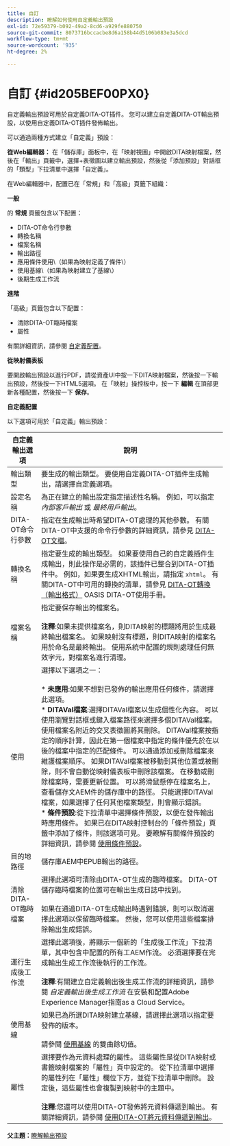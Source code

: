```yaml
---
title: 自訂
description: 瞭解如何使用自定義輸出預設
exl-id: 72e59379-b092-49a2-8cd6-a929fe880750
source-git-commit: 8073716bccacbe8d6a158b44d5106b083e3a5dcd
workflow-type: tm+mt
source-wordcount: '935'
ht-degree: 2%

---
```


# 自訂 {#id205BEF00PX0}

自定義輸出預設可用於自定義DITA-OT插件。 您可以建立自定義DITA-OT輸出預設，以使用自定義DITA-OT插件發佈輸出。

可以通過兩種方式建立「自定義」預設：

**從Web編輯器：** 在「儲存庫」面板中，在「映射視圖」中開啟DITA映射檔案，然後在「輸出」頁籤中，選擇+表徵圖以建立輸出預設，然後從「添加預設」對話框的「類型」下拉清單中選擇「自定義」。

在Web編輯器中，配置已在「常規」和「高級」頁籤下組織：

**一般**

的 **常規** 頁籤包含以下配置：

- DITA-OT命令行參數
- 轉換名稱
- 檔案名稱
- 輸出路徑
- 應用條件使用\（如果為映射定義了條件\）
- 使用基線\（如果為映射建立了基線\）
- 後期生成工作流

**進階**

「高級」頁籤包含以下配置：

- 清除DITA-OT臨時檔案
- 屬性

有關詳細資訊，請參閱 [自定義配置](#id231KJA00REJ)。

**從映射儀表板**

要開啟輸出預設以進行PDF，請從資產UI中按一下DITA映射檔案，然後按一下輸出預設，然後按一下HTML5選項。 在「映射」操控板中，按一下 **編輯** 在頂部更新各種配置，然後按一下 **保存**。

**自定義配置**

以下選項可用於「自定義」輸出預設：

| 自定義輸出選項 | 說明 |
| --- | --- |
| 輸出類型 | 要生成的輸出類型。 要使用自定義DITA-OT插件生成輸出，請選擇自定義選項。 |
| 設定名稱 | 為正在建立的輸出設定指定描述性名稱。 例如，可以指定 _內部客戶輸出_ 或 _最終用戶輸出_。 |
| DITA-OT命令行參數 | 指定在生成輸出時希望DITA-OT處理的其他參數。 有關DITA-OT中支援的命令行參數的詳細資訊，請參見 [DITA-OT文檔](https://www.dita-ot.org/)。 |
| 轉換名稱 | 指定要生成的輸出類型。 如果要使用自己的自定義插件生成輸出，則此操作是必需的，該插件已整合到DITA-OT插件中。 例如，如果要生成XHTML輸出，請指定 `xhtml`。 有關DITA-OT中可用的轉換的清單，請參見 [DITA-OT轉換（輸出格式）](http://www.dita-ot.org/2.3/user-guide/AvailableTransforms.html) OASIS DITA-OT使用手冊。 |
| 檔案名稱 | 指定要保存輸出的檔案名。<br><br>**注釋**:如果未提供檔案名，則DITA映射的標題將用於生成最終輸出檔案名。 如果映射沒有標題，則DITA映射的檔案名用於命名是最終輸出。 使用系統中配置的規則處理任何無效字元，對檔案名進行清理。 |
| 使用 | 選擇以下選項之一：<br><br>* **未應用**:如果不想對已發佈的輸出應用任何條件，請選擇此選項。<br>* **DITAVal檔案**:選擇DITAVal檔案以生成個性化內容。 可以使用瀏覽對話框或鍵入檔案路徑來選擇多個DITAVal檔案。 使用檔案名附近的交叉表徵圖將其刪除。 DITAVal檔案按指定的順序計算，因此在第一個檔案中指定的條件優先於在以後的檔案中指定的匹配條件。 可以通過添加或刪除檔案來維護檔案順序。 如果DITAVal檔案被移動到其他位置或被刪除，則不會自動從映射儀表板中刪除該檔案。 在移動或刪除檔案時，需要更新位置。 可以將滑鼠懸停在檔案名上，查看儲存文AEM件的儲存庫中的路徑。 只能選擇DITAVal檔案，如果選擇了任何其他檔案類型，則會顯示錯誤。<br>* **條件預設**:從下拉清單中選擇條件預設，以便在發佈輸出時應用條件。 如果已在DITA映射控制台的「條件預設」頁籤中添加了條件，則該選項可見。 要瞭解有關條件預設的詳細資訊，請參閱 [使用條件預設](generate-output-use-condition-presets.md#id1825FL004PN)。 |
| 目的地路徑 | 儲存庫AEM中EPUB輸出的路徑。 |
| 清除DITA-OT臨時檔案 | 選擇此選項可清除由DITA-OT生成的臨時檔案。 DITA-OT儲存臨時檔案的位置可在輸出生成日誌中找到。<br><br>如果在通過DITA-OT生成輸出時遇到錯誤，則可以取消選擇此選項以保留臨時檔案。 然後，您可以使用這些檔案排除輸出生成錯誤。 |
| 運行生成後工作流 | 選擇此選項後，將顯示一個新的「生成後工作流」下拉清單，其中包含中配置的所有工AEM作流。 必須選擇要在完成輸出生成工作流後執行的工作流。<br><br>**注釋**:有關建立自定義輸出後生成工作流的詳細資訊，請參閱 _自定義輸出後生成工作流_ 在安裝和配置Adobe Experience Manager指南as a Cloud Service。 |
| 使用基線 | 如果已為所選DITA映射建立基線，請選擇此選項以指定要發佈的版本。<br><br>請參閱 [使用基線](generate-output-use-baseline-for-publishing.md#id1825FI0J0PF) 的雙曲餘切值。 |
| 屬性 | 選擇要作為元資料處理的屬性。 這些屬性是從DITA映射或書籤映射檔案的「屬性」頁中設定的。 從下拉清單中選擇的屬性列在「屬性」欄位下方，並從下拉清單中刪除。 設定後，這些屬性也會複製到映射中的主題中。<br><br>**注釋**:您還可以使用DITA-OT發佈將元資料傳遞到輸出。 有關詳細資訊，請參閱 [使用DITA-OT將元資料傳遞到輸出](pass-metadata-dita-ot.md#id21BJ00QD0XA)。 |

**父主題：**[&#x200B;瞭解輸出預設](generate-output-understand-presets.md)
